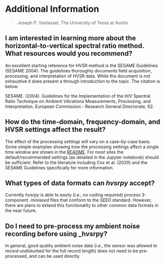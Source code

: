 # Additional Information

> Joseph P. Vantassel, The University of Texas at Austin

## I am interested in learning more about the horizontal-to-vertical spectral ratio method. What resources would you recommend?

An excellent starting reference for HVSR method is the SESAME Guidelines
(SESAME 2004). The guidelines thoroughly documents field acquisition,
processing, and interpretation of HVSR data. While the document is not
exhaustive it does present a through introduction to the topic. The citation is
below:

SESAME. (2004). Guidelines for the Implementation of the H/V Spectral Ratio
Technique on Ambient Vibrations Measurements, Processing, and Interpretation.
European Commission - Research General Directorate, 62.

## How do the time-domain, frequency-domain, and HVSR settings affect the result?

The effect of the processing settings will vary on a case-by-case basis. Some
simple examples showing how the processing settings affect a single time window
are shown in the
[README](https://github.com/jpvantassel/hvsrpy/blob/master/README.md).
For most sites the default/recommended settings (as detailed in the
Jupyter notebook) should be sufficient. Refer to the literature including
Cox et al. (2020) and the SESAME Guidelines specifically for more information.

## What types of data formats can _hvsrpy_ accept?

Currently _hvsrpy_ is able to easily (i.e., no coding required) process
3-component _.miniseed_ files that conform to the _SEED_ standard. However,
there are plans to extend this functionality to other common data formats in the
near future.

## Do I need to pre-process my ambient noise recording before using _hvsrpy?

In general, good quality ambient noise data (i.e., the sensor was allowed to
record undisturbed for the full record length) does not need to be
pre-processed, and can be used directly.
